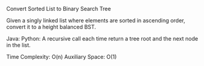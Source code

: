 Convert Sorted List to Binary Search Tree 

Given a singly linked list where elements are sorted in ascending order, convert it to a height balanced BST.



Java:
Python:
A recursive call each time return a tree root and the next node in the list.

Time Complexity: O(n)
Auxiliary Space: O(1) 


